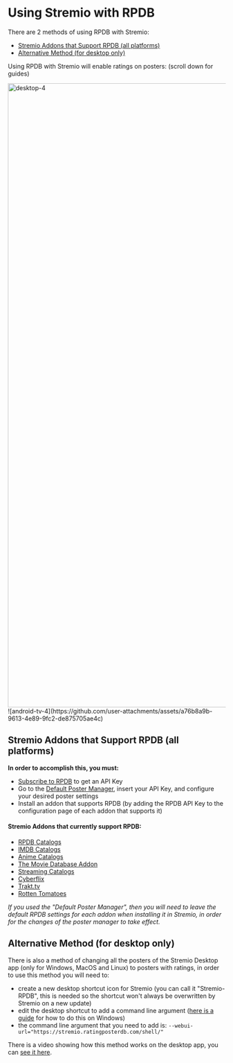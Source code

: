 # Using Stremio with RPDB

There are 2 methods of using RPDB with Stremio:
- [Stremio Addons that Support RPDB (all platforms)](#stremio-addons-that-support-rpdb-all-platforms)
- [Alternative Method (for desktop only)](#alternative-method-for-desktop-only)

Using RPDB with Stremio will enable ratings on posters: (scroll down for guides)

<img width="1440" alt="desktop-4" src="https://github.com/user-attachments/assets/e96c301a-5f3f-48da-81c5-05b44002b8f6">
![android-tv-4](https://github.com/user-attachments/assets/a76b8a9b-9613-4e89-9fc2-de875705ae4c)


## Stremio Addons that Support RPDB (all platforms)

**In order to accomplish this, you must:**
- [Subscribe to RPDB](https://patreon.com/rpdb) to get an API Key
- Go to the [Default Poster Manager](https://manager.ratingposterdb.com/), insert your API Key, and configure your desired poster settings
- Install an addon that supports RPDB (by adding the RPDB API Key to the configuration page of each addon that supports it)

#### Stremio Addons that currently support RPDB:
- [RPDB Catalogs](https://1fe84bc728af-rpdb.baby-beamup.club/configure)
- [IMDB Catalogs](https://1fe84bc728af-imdb-catalogs.baby-beamup.club/configure)
- [Anime Catalogs](https://1fe84bc728af-stremio-anime-catalogs.baby-beamup.club/configure)
- [The Movie Database Addon](https://94c8cb9f702d-tmdb-addon.baby-beamup.club/configure)
- [Streaming Catalogs](https://7a82163c306e-stremio-netflix-catalog-addon.baby-beamup.club/configure)
- [Cyberflix](https://cyberflix.elfhosted.com/)
- [Trakt.tv](https://2ecbbd610840-trakt.baby-beamup.club/configure/)
- [Rotten Tomatoes](https://7a82163c306e-rottentomatoes.baby-beamup.club/configure)

_If you used the "Default Poster Manager", then you will need to leave the default RPDB settings for each addon when installing it in Stremio, in order for the changes of the poster manager to take effect._

## Alternative Method (for desktop only)

There is also a method of changing all the posters of the Stremio Desktop app (only for Windows, MacOS and Linux) to posters with ratings, in order to use this method you will need to:
- create a new desktop shortcut icon for Stremio (you can call it "Stremio-RPDB", this is needed so the shortcut won't always be overwritten by Stremio on a new update)
- edit the desktop shortcut to add a command line argument ([here is a guide](https://www.digitalcitizen.life/shortcut-arguments-parameters-windows/) for how to do this on Windows)
- the command line argument that you need to add is: `--webui-url="https://stremio.ratingposterdb.com/shell/"`

There is a video showing how this method works on the desktop app, you can [see it here](https://www.youtube.com/watch?v=XPMflQZTcDg). 
